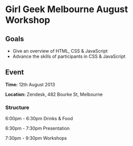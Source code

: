 Girl Geek Melbourne August Workshop
==================

## Goals

- Give an overview of HTML, CSS & JavaScript
- Advance the skills of participants in CSS & JavaScript

## Event

**Time:** 12th August 2013

**Location:** Zendesk, 482 Bourke St, Melbourne

### Structure

6:00pm - 6:30pm Drinks & Food

6:30pm - 7:30pm Presentation

7:30pm - 9:30pm Workshops
